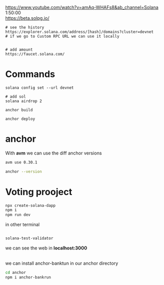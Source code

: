 https://www.youtube.com/watch?v=amAq-WHAFs8&ab_channel=Solana <br />
1:50:00 <br />
https://beta.solpg.io/

```
# see the history
https://explorer.solana.com/address/[hash]/domains?cluster=devnet
# if we go to Custom RPC URL we can use it locally


# add amount
https://faucet.solana.com/
```


# Commands

```
solana config set --url devnet

# add sol
solana airdrop 2

anchor build

anchor deploy

```

# anchor

With **avm** we can use the diff anchor versions
```sh
avm use 0.30.1

anchor --version
```

# Voting prooject

```sh
npx create-solana-dapp
npm i
npm run dev
```

in other terminal
```sh

solana-test-validator

```
we can see the web in **localhost:3000**

<br />
we can install anchor-banktun in our anchor directory

```sh
cd anchor
npm i anchor-bankrun
```